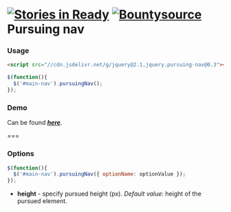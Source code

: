 [![Stories in Ready](https://badge.waffle.io/Akurganow/pursuing-nav.png?label=ready&title=Ready)](https://waffle.io/Akurganow/pursuing-nav)
[![Bountysource](https://www.bountysource.com/badge/tracker?tracker_id=3201138)](https://www.bountysource.com/trackers/3201138-akurganow-pursuing-nav?utm_source=3201138&utm_medium=shield&utm_campaign=TRACKER_BADGE)
Pursuing nav
===

### Usage
```html
<script src="//cdn.jsdelivr.net/g/jquery@2.1,jquery.pursuing-nav@0.3"></script>
```

```js
$(function(){
  $('#main-nav').pursuingNav();
});
```

### Demo

Can be found [***here***](http://akurganow.github.io/pursuing-nav).

===
### Options

```js
$(function(){
  $('#main-nav').pursuingNav({ optionName: optionValue });
});
```

* **height** - specify pursued height (px). *Default value*: height of the pursued element.

